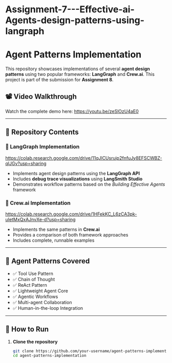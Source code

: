 # Assignment-7---Effective-ai-Agents-design-patterns-using-langraph
# Agent Patterns Implementation

This repository showcases implementations of several **agent design patterns** using two popular frameworks: **LangGraph** and **Crew.ai**. This project is part of the submission for **Assignment 8**.

## 📽️ Video Walkthrough
Watch the complete demo here: https://youtu.be/zeSlOzU4aE0

---

## 📁 Repository Contents

### 🚀 LangGraph Implementation
https://colab.research.google.com/drive/11qJlCUsruip2fnfuJy8EFSCWBZ-qlJGv?usp=sharing

- Implements agent design patterns using the **LangGraph API**
- Includes **debug trace visualizations** using **LangSmith Studio**
- Demonstrates workflow patterns based on the *Building Effective Agents* framework

### 🤖 Crew.ai Implementation
https://colab.research.google.com/drive/1HFekKC_L6zCA3pk-uIetMxQxAJnvXe-d?usp=sharing

- Implements the same patterns in **Crew.ai**
- Provides a comparison of both framework approaches
- Includes complete, runnable examples

---

## 🧠 Agent Patterns Covered

- ✅ Tool Use Pattern  
- ✅ Chain of Thought  
- ✅ ReAct Pattern  
- ✅ Lightweight Agent Core  
- ✅ Agentic Workflows  
- ✅ Multi-agent Collaboration  
- ✅ Human-in-the-loop Integration

---

## 📝 How to Run

1. **Clone the repository**
   ```bash
   git clone https://github.com/your-username/agent-patterns-implementation.git
   cd agent-patterns-implementation
